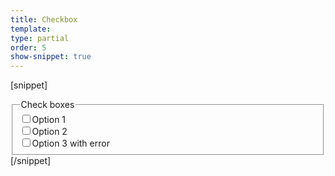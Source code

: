 ```yaml
---
title: Checkbox
template:
type: partial
order: 5
show-snippet: true
---
```

[snippet]
<div class="form-group">
    <fieldset>
        <legend>Check boxes</legend>
        <div class="checkbox">
            <label><input type="checkbox" value="">Option 1</label>
        </div>
        <div class="checkbox">
            <label><input type="checkbox" value="">Option 2</label>
        </div>
        <div class="checkbox has-error">
            <label><input id="txt2" type="checkbox" value="">Option 3 with error</label>
        </div>
    </fieldset>
</div>
[/snippet]